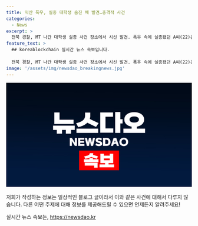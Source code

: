 ```yaml
---
title: 익산 폭우, 실종 대학생 숨진 채 발견…충격적 사건
categories:
  - News
excerpt: >
  전북 경찰, MT 나간 대학생 실종 사건 장소에서 시신 발견. 폭우 속에 실종됐던 A씨(22)는 익산천 창평교 후방에서 발견됐으며, 경찰은 부검 예정. A씨는 10일 새벽 동아리 모꼬지(MT)를 나가 실종됐고, 폭우로 인해 숨진 것으로 파악. 현장에서 2.7㎞ 떨어진 곳에서 발견됐으며, 경찰은 신원 확인 후 부검할 예정이다. (150자)
feature_text: >
  ## koreablockchain 실시간 뉴스 속보입니다.

  전북 경찰, MT 나간 대학생 실종 사건 장소에서 시신 발견. 폭우 속에 실종됐던 A씨(22)는 익산천 창평교 후방에서 발견됐으며, 경찰은 부검 예정. A씨는 10일 새벽 동아리 모꼬지(MT)를 나가 실종됐고, 폭우로 인해 숨진 것으로 파악. 현장에서 2.7㎞ 떨어진 곳에서 발견됐으며, 경찰은 신원 확인 후 부검할 예정이다. (150자)
image: '/assets/img/newsdao_breakingnews.jpg'
---
```


<p><img src="/assets/img/newsdao_breakingnews.jpg" alt="koreablockchain 속보" /></p>

<p>저희가 작성하는 정보는 일상적인 블로그 글이라서 이와 같은 사건에 대해서 다루지 않습니다. 다른 어떤 주제에 대해 정보를 제공해드릴 수 있으면 언제든지 알려주세요!</p>
실시간 뉴스 속보는, <a href="https://newsdao.kr" rel="dofollow">https://newsdao.kr</a>


